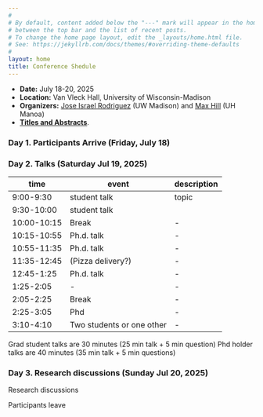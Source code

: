 ```yaml
---
#
# By default, content added below the "---" mark will appear in the home page
# between the top bar and the list of recent posts.
# To change the home page layout, edit the _layouts/home.html file.
# See: https://jekyllrb.com/docs/themes/#overriding-theme-defaults
#
layout: home
title: Conference Shedule
---
```


- **Date:** July 18-20, 2025
- **Location:** Van Vleck Hall, University of Wisconsin-Madison
- **Organizers:** [Jose Israel Rodriguez](https://sites.google.com/wisc.edu/jose/home)  (UW Madison) and [Max Hill](https://sites.google.com/view/max-hill/)  (UH Manoa)
- [**Titles and Abstracts**](./titles-and-abstracts.md).


### Day 1. Participants Arrive (Friday, July 18)

### Day 2. Talks (Saturday Jul 19, 2025)

 time        | event                     | description 
-------------|---------------------------|-------------
 9:00-9:30   | student talk              | topic       
 9:30-10:00  | student talk              |             
 10:00-10:15 | Break                     |      -      
 10:15-10:55 | Ph.d. talk                |      -      
 10:55-11:35 | Ph.d. talk                |      -      
 11:35-12:45 | (Pizza delivery?)         |      -      
 12:45-1:25  | Ph.d. talk                |      -      
 1:25-2:05   |                   -       |      -      
 2:05-2:25   | Break                     |      -      
 2:25-3:05   | Phd                       |     -       
 3:10-4:10   | Two students or one other |       -     

Grad student talks are 30 minutes (25 min talk + 5 min question)
Phd holder talks are 40 minutes (35 min talk + 5 min questions)

### Day 3. Research discussions (Sunday Jul 20, 2025)

Research discussions

Participants leave
